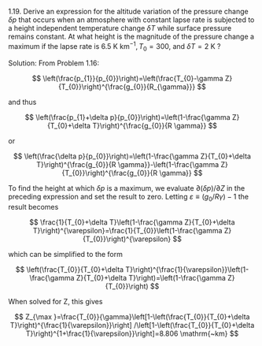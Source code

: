 1.19. Derive an expression for the altitude variation of the pressure change $\delta p$ that occurs when an atmosphere with constant lapse rate is subjected to a height independent temperature change $\delta T$ while surface pressure remains constant. At what height is the magnitude of the pressure change a maximum if the lapse rate is $6.5 \mathrm{~K} \mathrm{~km}^{-1}, T_{0}=300$, and $\delta T=2 \mathrm{~K}$ ?

Solution: From Problem 1.16:

$$
\left(\frac{p_{1}}{p_{0}}\right)=\left(\frac{T_{0}-\gamma Z}{T_{0}}\right)^{\frac{g_{0}}{R_{\gamma}}}
$$

and thus

$$
\left(\frac{p_{1}+\delta p}{p_{0}}\right)=\left(1-\frac{\gamma Z}{T_{0}+\delta T}\right)^{\frac{g_{0}}{R \gamma}}
$$

or

$$
\left(\frac{\delta p}{p_{0}}\right)=\left(1-\frac{\gamma Z}{T_{0}+\delta T}\right)^{\frac{g_{0}}{R \gamma}}-\left(1-\frac{\gamma Z}{T_{0}}\right)^{\frac{g_{0}}{R \gamma}}
$$

To find the height at which $\delta p$ is a maximum, we evaluate $\partial(\delta p) / \partial Z$ in the preceding expression and set the result to zero. Letting $\varepsilon \equiv\left(g_{0} / R \gamma\right)-1$ the result becomes

$$
\frac{1}{T_{0}+\delta T}\left(1-\frac{\gamma Z}{T_{0}+\delta T}\right)^{\varepsilon}=\frac{1}{T_{0}}\left(1-\frac{\gamma Z}{T_{0}}\right)^{\varepsilon}
$$

which can be simplified to the form

$$
\left(\frac{T_{0}}{T_{0}+\delta T}\right)^{\frac{1}{\varepsilon}}\left(1-\frac{\gamma Z}{T_{0}+\delta T}\right)=\left(1-\frac{\gamma Z}{T_{0}}\right)
$$

When solved for Z, this gives

$$
Z_{\max }=\frac{T_{0}}{\gamma}\left[1-\left(\frac{T_{0}}{T_{0}+\delta T}\right)^{\frac{1}{\varepsilon}}\right] /\left[1-\left(\frac{T_{0}}{T_{0}+\delta T}\right)^{1+\frac{1}{\varepsilon}}\right]=8.806 \mathrm{~km}
$$

